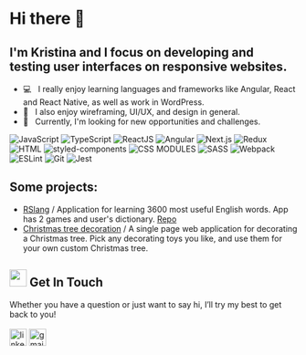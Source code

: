 # Hi there 👋

## I'm Kristina and I focus on developing and testing user interfaces on responsive websites. 
- 💻 &nbsp; I really enjoy learning languages and frameworks like Angular, React and React Native, as well as work in WordPress.
- 🦄 &nbsp; I also enjoy wireframing, UI/UX, and design in general. 
- 🚀 &nbsp; Currently, I'm looking for new opportunities and challenges. 

![JavaScript](https://img.shields.io/badge/-JavaScript-0D1117?style=for-the-badge&logo=JavaScript)
![TypeScript](https://img.shields.io/badge/-TypeScript-0D1117?style=for-the-badge&logo=TypeScript)
![ReactJS](https://img.shields.io/badge/-ReactJS-0D1117?style=for-the-badge&logo=React)
![Angular](https://img.shields.io/badge/-Angular-0D1117?style=for-the-badge&logo=Angular)
![Next.js](https://img.shields.io/badge/-Next.js-0D1117?style=for-the-badge&logo=Next.js)
![Redux](https://img.shields.io/badge/-Redux-0D1117?style=for-the-badge&logo=Redux)
![HTML](https://img.shields.io/badge/-HTML-0D1117?style=for-the-badge&logo=html5)
![styled-components](https://img.shields.io/badge/-Styled_Component-0D1117?style=for-the-badge&logo=styled%20components)
![CSS MODULES](https://img.shields.io/badge/-CSS_Modules-0D1117?style=for-the-badge&logo=css3)
![SASS](https://img.shields.io/badge/-SASS-0D1117?style=for-the-badge&logo=sass)
![Webpack](https://img.shields.io/badge/-Webpack-0D1117?style=for-the-badge&logo=Webpack)
![ESLint](https://img.shields.io/badge/-ESLint-0D1117?style=for-the-badge&logo=ESLint)
![Git](https://img.shields.io/badge/-Git-0D1117?style=for-the-badge&logo=Git)
![Jest](https://img.shields.io/badge/-Jest-0D1117?style=for-the-badge&logo=Jest)


## Some projects:
- [RSlang](https://rs-lang-rs-school.netlify.app/) / Application for learning 3600 most useful English words. App has 2 games and user's dictionary. [Repo](https://github.com/kristykov/rslang)
- [Christmas tree decoration](https://kristykov.github.io/Christmas-project/dist/) / A single page web application for decorating a Christmas tree. Pick any decorating toys you like, and use them for your own custom Christmas tree. 


## <img src="https://media.giphy.com/media/iY8CRBdQXODJSCERIr/giphy.gif" width="30px"> Get In Touch
Whether you have a question or just want to say hi, I’ll try my best to get back to you!
<br>
<br>
<a href="https://www.linkedin.com/in/krystsina-kavalevich/" target="blank"><img align="center"
src="https://img.shields.io/badge/linkedin-%231DA1F2.svg?style=for-the-badge&logo=linkedin&logoColor=white"
alt="linkedin" height="30"/></a>
<a href="https://mailto:krikoax@gmail.com" target="blank"><img align="center"
src="https://img.shields.io/badge/gmail-EA4335.svg?style=for-the-badge&logo=gmail&logoColor=white"
alt="gmail" height="30"/></a>




